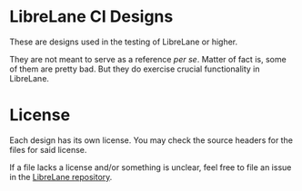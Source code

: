 # LibreLane CI Designs

These are designs used in the testing of LibreLane or higher.

They are not meant to serve as a reference *per se*. Matter of fact is, some of
them are pretty bad. But they do exercise crucial functionality in LibreLane.

# License

Each design has its own license. You may check the source headers for the files
for said license.

If a file lacks a license and/or something is unclear, feel free to file an issue
in the [LibreLane repository](https://github.com/librelane/librelane).
